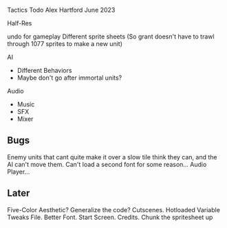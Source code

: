 Tactics
Todo
Alex Hartford
June 2023

Half-Res

undo for gameplay
Different sprite sheets (So grant doesn't have to trawl through 1077 sprites to make a new unit)

AI
* Different Behaviors
* Maybe don't go after immortal units?

Audio
* Music
* SFX
* Mixer

Bugs
----
Enemy units that cant quite make it over a slow tile think they can, and the AI
  can't move them.
Can't load a second font for some reason...
Audio Player...

Later
-----
Five-Color Aesthetic? Generalize the code?
Cutscenes.
Hotloaded Variable Tweaks File.
Better Font.
Start Screen.
Credits.
Chunk the spritesheet up
